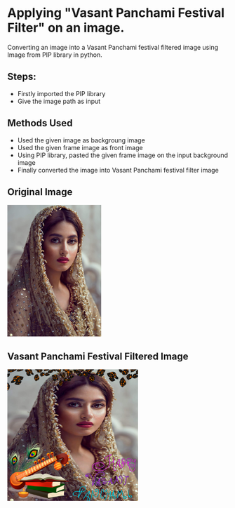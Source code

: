 # Applying "Vasant Panchami Festival Filter" on an image.

Converting an image into a Vasant Panchami festival filtered image using Image from PIP library in python.

## Steps:
* Firstly imported the PIP library 
* Give the image path as input

## Methods Used
* Used the given image as backgroung image
* Used the given frame image as front image
* Using PIP library, pasted the given frame image on the input background image 
* Finally converted the image into Vasant Panchami festival filter image


## Original Image
<img src="Images/Image.jpg" height="300px">

## Vasant Panchami Festival Filtered Image
<img src="Images/Vasant Panchami Festival Filtered Image.png" height="300px">
